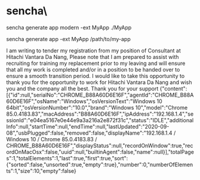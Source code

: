 # sencha\
sencha generate app modern -ext MyApp ./MyApp

sencha generate app -ext MyApp /path/to/my-app

I am writing to tender my registration from my position of Consultant at Hitachi Vantara Da Nang, 
Please note that I am prepared to assist with recruiting for training my replacement prior to my leaving and will ensure that all my work is completed and/or in a position to be handed over to ensure a smooth transition period.
I would like to take this opportunity to thank you for the opportunity to work for Hitachi Vantara Da Nang and wish you and the company all the best.
Thank you for your support
{"content":[{"id":null,"serialNo":"CHROME_B88A60D6E16F","agentId":"CHROME_B88A60D6E16F","osName":"Windows","osVersionText":"Windows 10 64bit","osVersionNumber":"10.0","brand":"Windows 10","model":"Chrome 85.0.4183.83","macAddress":"B88A60D6E16F","ipAddress":"192.168.1.4","sessionId":"e04ea5167e0e44e9a3a216a2e872f31c","status":"IDLE","additionalInfo":null,"startTime":null,"endTime":null,"lastUpdated":"2020-09-08","usbPlugged":false,"removed":false,"displayName":"192.168.1.4 / Windows 10 / Chrome 85.0.4183.83 / CHROME_B88A60D6E16F","displayStatus":null,"recordOnWindow":true,"recordOnMacOsx":false,"uuid":null,"builtinAgent":false,"name":null}],"totalPages":1,"totalElements":1,"last":true,"first":true,"sort":{"sorted":false,"unsorted":true,"empty":true},"number":0,"numberOfElements":1,"size":10,"empty":false}
